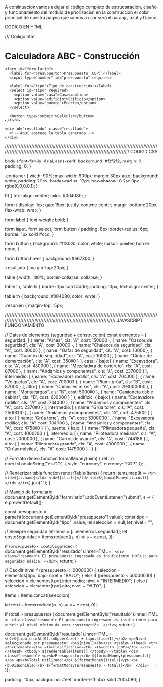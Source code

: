A continuacion vamos a dejar el codigo completo de estructuración, diseño y funcionamiento del modulo de priorizacion en la construcción el color principal de nuestra pagina que vamos a usar será el naranja, azul y blanco
 
 
 
 
 CODIGO EN HTML


 /// Codigo html
 <!DOCTYPE html>
<html lang="es">
<head>
  <meta charset="UTF-8">
  <title>Calculadora ABC de Construcción</title>
  <link rel="stylesheet" href="styles.css">
</head>
<body>
  <div class="container">
    <h1>Calculadora ABC - Construcción</h1>
    
    <form id="formulario">
      <label for="presupuesto">Presupuesto (COP):</label>
      <input type="number" id="presupuesto" required>
      
      <label for="tipo">Tipo de construcción:</label>
      <select id="tipo" required>
        <option value="casa">Casa</option>
        <option value="edificio">Edificio</option>
        <option value="puente">Puente</option>
      </select>
      
      <button type="submit">Calcular</button>
    </form>

    <div id="resultado" class="resultado">
      <!-- Aquí aparece la tabla generada -->
    </div>
  </div>

  <script src="script.js"></script>
</body>
</html>


////////////////////////////////////////////////////////////////////////////////////////////////////////////////////////////////////////////////////////////////////////////////////
CODIGO CSS 

body {
  font-family: Arial, sans-serif;
  background: #f2f2f2;
  margin: 0;
  padding: 0;
}

.container {
  width: 90%;
  max-width: 900px;
  margin: 30px auto;
  background: white;
  padding: 20px;
  border-radius: 12px;
  box-shadow: 0 2px 8px rgba(0,0,0,0.1);
}

h1 {
  text-align: center;
  color: #004080;
}

form {
  display: flex;
  gap: 15px;
  justify-content: center;
  margin-bottom: 20px;
  flex-wrap: wrap;
}

form label {
  font-weight: bold;
}

form input, form select, form button {
  padding: 8px;
  border-radius: 6px;
  border: 1px solid #ccc;
}

form button {
  background: #ff8000;
  color: white;
  cursor: pointer;
  border: none;
}

form button:hover {
  background: #e67300;
}

.resultado {
  margin-top: 20px;
}

table {
  width: 100%;
  border-collapse: collapse;
}

table th, table td {
  border: 1px solid #ddd;
  padding: 10px;
  text-align: center;
}

table th {
  background: #004080;
  color: white;
}

.resumen {
  margin-top: 15px;


///////////////////////////////////////////////////////////////////////////////////////////////////////////////////////////////////////////////////////////////////////////
JAVASCRIPT FUNCIONAMIENTO

// Datos de elementos (seguridad + construcción)
const elementos = {
  seguridad: [
    { name: "Arnés", cls: "A", cost: 150000 },
    { name: "Cascos de seguridad", cls: "A", cost: 30000 },
    { name: "Chalecos de seguridad", cls: "A", cost: 30000 },
    { name: "Gafas de seguridad", cls: "A", cost: 10000 },
    { name: "Guantes de seguridad", cls: "A", cost: 10000 },
    { name: "Cintas de demarcación", cls: "A", cost: 35000 }
  ],
  casa: {
    bajo: [
      { name: "Excavadora", cls: "A", cost: 430000 },
      { name: "Mezcladora de concreto", cls: "A", cost: 87000 },
      { name: "Andamios y componentes", cls: "A", cost: 237000 }
    ],
    intermedio: [
      { name: "Excavadora rodillo", cls: "A", cost: 704000 },
      { name: "Volquetas", cls: "A", cost: 700000 },
      { name: "Pluma grúa", cls: "B", cost: 87000 }
    ],
    alto: [
      { name: "Camiones mixer", cls: "A", cost: 293000000 },
      { name: "Montacargas", cls: "B", cost: 500000 },
      { name: "Camioneta doble cabina", cls: "B", cost: 600000 }
    ]
  },
  edificio: {
    bajo: [
      { name: "Excavadora rodillo", cls: "A", cost: 704000 },
      { name: "Andamios y componentes", cls: "A", cost: 237000 }
    ],
    intermedio: [
      { name: "Grúa torre", cls: "A", cost: 2500000 },
      { name: "Andamios y componentes", cls: "A", cost: 475800 }
    ],
    alto: [
      { name: "Grúa torre", cls: "A", cost: 5000000 },
      { name: "Excavadora rodillo", cls: "A", cost: 704000 },
      { name: "Andamios y componentes", cls: "A", cost: 475800 }
    ]
  },
  puente: {
    bajo: [
      { name: "Piloteadora pequeña", cls: "A", cost: 1000000 }
    ],
    intermedio: [
      { name: "Piloteadora mediana", cls: "A", cost: 2000000 },
      { name: "Carros de avance", cls: "A", cost: 1744186 }
    ],
    alto: [
      { name: "Piloteadora grande", cls: "A", cost: 4000000 },
      { name: "Grúas móviles", cls: "A", cost: 1479000 }
    ]
  }
};

// Formato dinero
function formatMoney(num) {
  return num.toLocaleString("es-CO", { style: "currency", currency: "COP" });
}

// Renderizar tabla
function renderTable(items) {
  return items.map(it => `
    <tr>
      <td>${it.name}</td>
      <td>${it.cls}</td>
      <td>${formatMoney(it.cost)}</td>
    </tr>
  `).join("");
}

// Manejo de formulario
document.getElementById("formulario").addEventListener("submit", e => {
  e.preventDefault();
  
  const presupuesto = parseInt(document.getElementById("presupuesto").value);
  const tipo = document.getElementById("tipo").value;
  let seleccion = null;
  let nivel = "";

  // Siempre seguridad
  let items = [...elementos.seguridad];
  let costoSeguridad = items.reduce((s, x) => s + x.cost, 0);

  if (presupuesto < costoSeguridad) {
    document.getElementById("resultado").innerHTML = `
      <div class="resumen">
        El presupuesto ingresado es insuficiente incluso para seguridad básica.
      </div>`;
    return;
  }

  // Decidir nivel
  if (presupuesto < 10000000) {
    seleccion = elementos[tipo].bajo;
    nivel = "BAJO";
  } else if (presupuesto < 50000000) {
    seleccion = elementos[tipo].intermedio;
    nivel = "INTERMEDIO";
  } else {
    seleccion = elementos[tipo].alto;
    nivel = "ALTO";
  }

  items = items.concat(seleccion);

  let total = items.reduce((s, x) => s + x.cost, 0);

  if (total > presupuesto) {
    document.getElementById("resultado").innerHTML = `
      <div class="resumen">
        El presupuesto ingresado es insuficiente para cubrir el nivel mínimo de esta construcción.
      </div>`;
    return;
  }

  document.getElementById("resultado").innerHTML = `
    <h2>${tipo.charAt(0).toUpperCase() + tipo.slice(1)}</h2>
    <p>Nivel seleccionado por presupuesto: <b>${nivel}</b></p>
    <table>
      <thead>
        <tr>
          <th>Elemento</th>
          <th>Clasificación</th>
          <th>Costo (COP)</th>
        </tr>
      </thead>
      <tbody>
        ${renderTable(items)}
      </tbody>
    </table>
    <div class="resumen">
      <p><b>Presupuesto:</b> ${formatMoney(presupuesto)}</p>
      <p><b>Total utilizado:</b> ${formatMoney(total)}</p>
      <p><b>Disponible:</b> ${formatMoney(presupuesto - total)}</p>
    </div>
  `;
});

  
  padding: 10px;
  background: #eef;
  border-left: 4px solid #004080;
}

 
